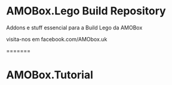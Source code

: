 AMOBox.Lego Build Repository
=========================

Addons e stuff essencial para a Build Lego da AMOBox

visita-nos em facebook.com/AMObox.uk


=======
# AMOBox.Tutorial

